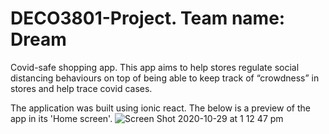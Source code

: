# DECO3801-Project. Team name: Dream
Covid-safe shopping app. This app aims to help stores regulate social distancing behaviours on top of being able to keep track of “crowdness” in stores and help trace covid cases. 

The application was built using ionic react. The below is a preview of the app in its 'Home screen'.
![Screen Shot 2020-10-29 at 1 12 47 pm](https://user-images.githubusercontent.com/50122869/129180742-7c066b9c-a043-4c4a-84db-75678ac1363e.png)
